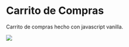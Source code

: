# Carrito de Compras

Carrito de compras hecho con javascript vanilla.

![](https://github.com/ChristhianSM/carrito-compras-JS/blob/master/img/carrito-compras.PNG)